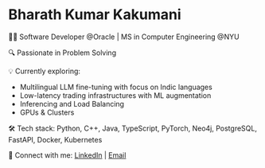 # Bharath Kumar Kakumani

👨‍💻 Software Developer @Oracle | MS in Computer Engineering @NYU

🔍 Passionate in Problem Solving

💡 Currently exploring:
- Multilingual LLM fine-tuning with focus on Indic languages
- Low-latency trading infrastructures with ML augmentation
- Inferencing and Load Balancing
- GPUs & Clusters


🛠️ Tech stack: Python, C++, Java, TypeScript, PyTorch, Neo4j, PostgreSQL, FastAPI, Docker, Kubernetes

🔗 Connect with me: [LinkedIn](linkedin.com/in/bharath-kumar92) | [Email](mailto:bharathkumar1922001@gmail.com)

